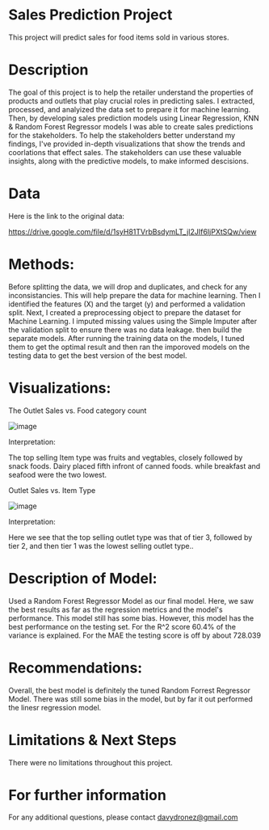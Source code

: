# Sales Prediction Project

This project will predict sales for food items sold in various stores.

# Description

The goal of this project is to help the retailer understand the properties of products and outlets that play crucial roles in predicting sales. I extracted, processed, and analyized the data set to prepare it for machine learning. Then, by developing sales prediction models using Linear Regression, KNN & Random Forest Regressor models I was able to create sales predictions for the stakeholders. To help the stakeholders better understand my findings, I've provided in-depth visualizations that show the trends and coorlations that effect sales. The stakeholders can use these valuable insights, along with the predictive models, to make informed descisions. 

# Data

Here is the link to the original data:

https://drive.google.com/file/d/1syH81TVrbBsdymLT_jl2JIf6IjPXtSQw/view

# Methods:

Before splitting the data, we will drop and duplicates, and check for any inconsistancies. 
This will help prepare the data for machine learning.
Then I identified the features (X) and the target (y) and performed a validation split.
Next, I created a preprocessing object to prepare the dataset for Machine Learning.
I imputed missing values using the Simple Imputer after the validation split to ensure there was no data leakage. then build the separate models. After running the training data on the models, I tuned them to get the optimal result and then ran the imporoved models on the testing data to get the best version of the best model.

# Visualizations:

The 
Outlet Sales vs. Food category count

![image](https://user-images.githubusercontent.com/117705408/210702555-0959b106-27de-4dcf-8f33-7606d8d518d5.png)


Interpretation:

The top selling Item type was fruits and vegtables, closely followed by snack
foods. Dairy placed fifth infront of canned foods. while breakfast and seafood
were the two lowest.


Outlet Sales vs. Item Type

![image](https://user-images.githubusercontent.com/117705408/210702522-b8da5291-b6f9-4d15-a08e-cd4f3ec955f0.png)



Interpretation:

Here we see that the top selling outlet type was that of tier 3, followed by tier 2, and then tier 1 was the lowest selling outlet type..

# Description of Model:

Used a Random Forest Regressor Model as our final model. 
Here, we saw the best results as far as the regression metrics and the model's performance.
This model still has some bias. However, this model has the best performance on the testing set.
For the R^2 score 60.4% of the variance is explained.
For the MAE the testing score is off by about 728.039

# Recommendations:

Overall, the best model is definitely the tuned Random Forrest Regressor Model. There was still some bias in the model, but by far it out performed the linesr regression model.

# Limitations & Next Steps
There were no limitations throughout this project.

# For further information
For any additional questions, please contact davydronez@gmail.com
